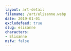 ```yaml
---
layout: art-detail
filename: /art/elisanne.webp
date: 2019-01-01
excludefeed: true
slug: elisanne
characters:
- Elisanne
nsfw: false
---
```

